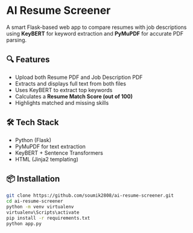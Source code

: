 # AI Resume Screener

A smart Flask-based web app to compare resumes with job descriptions using **KeyBERT** for keyword extraction and **PyMuPDF** for accurate PDF parsing.

## 🔍 Features

- Upload both Resume PDF and Job Description PDF
- Extracts and displays full text from both files
- Uses KeyBERT to extract top keywords
- Calculates a **Resume Match Score (out of 100)**
- Highlights matched and missing skills

## 🛠 Tech Stack

- Python (Flask)
- PyMuPDF for text extraction
- KeyBERT + Sentence Transformers
- HTML (Jinja2 templating)

## 📦 Installation

```bash
git clone https://github.com/soumik2808/ai-resume-screener.git
cd ai-resume-screener
python -m venv virtualenv
virtualenv\Scripts\activate
pip install -r requirements.txt
python app.py
